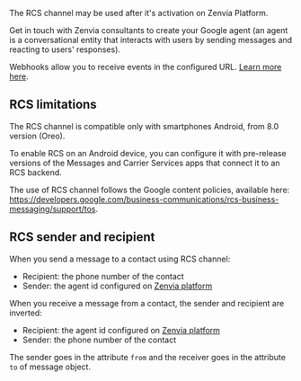 The RCS channel may be used after it's activation on Zenvia Platform.

Get in touch with Zenvia consultants to create your Google agent (an agent is a conversational entity that interacts with users by sending messages and reacting to users' responses).

Webhooks allow you to receive events in the configured URL. [Learn more here](#tag/Webhooks).


## RCS limitations

The RCS channel is compatible only with smartphones Android, from 8.0 version (Oreo).

To enable RCS on an Android device, you can configure it with pre-release versions of the Messages and Carrier Services apps that connect it to an RCS backend.

The use of RCS channel follows the Google content policies, available here: https://developers.google.com/business-communications/rcs-business-messaging/support/tos.


## RCS sender and recipient

When you send a message to a contact using RCS channel:

* Recipient: the phone number of the contact
* Sender: the agent id configured on [Zenvia platform](https://app.zenvia.com/home/credentials/rcs/list)

When you receive a message from a contact, the sender and recipient are inverted:

* Recipient: the agent id configured on [Zenvia platform](https://app.zenvia.com/home/credentials/rcs/list)
* Sender: the phone number of the contact

The sender goes in the attribute `from` and the receiver goes in the attribute `to` of message object.
